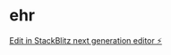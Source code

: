 # ehr

[Edit in StackBlitz next generation editor ⚡️](https://stackblitz.com/~/github.com/csarsnchz/ehr)